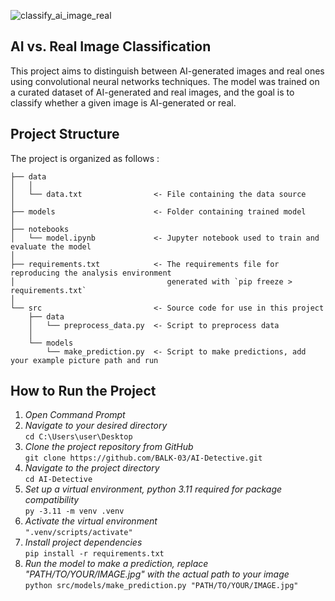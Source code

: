 ![classify_ai_image_real](https://github.com/user-attachments/assets/d3d64a53-a507-482a-9c19-3ec1e43f66f4)

AI vs. Real Image Classification
---------------------
This project aims to distinguish between AI-generated images and real ones using convolutional neural networks techniques. The model was trained on a curated dataset of AI-generated and real images, and the goal is to classify whether a given image is AI-generated or real.




Project Structure
---------------------
The project is organized as follows :

    ├── data
    │   │
    │   └── data.txt                <- File containing the data source
    │
    ├── models                      <- Folder containing trained model
    │
    ├── notebooks                   
    │   └── model.ipynb             <- Jupyter notebook used to train and evaluate the model                  
    │                         
    ├── requirements.txt            <- The requirements file for reproducing the analysis environment
    │                                  generated with `pip freeze > requirements.txt`
    │
    └── src                         <- Source code for use in this project
        ├── data                    
        │   └── preprocess_data.py  <- Script to preprocess data
        │   
        └── models                  
            └── make_prediction.py  <- Script to make predictions, add your example picture path and run




How to Run the Project
---------------------
1. *Open Command Prompt*<br>
2. *Navigate to your desired directory*<br>
`cd C:\Users\user\Desktop`
3. *Clone the project repository from GitHub*<br>
`git clone https://github.com/BALK-03/AI-Detective.git`
4. *Navigate to the project directory*<br>
`cd AI-Detective`
5. *Set up a virtual environment, python 3.11 required for package compatibility*<br>
`py -3.11 -m venv .venv`
6. *Activate the virtual environment*<br>
`".venv/scripts/activate"`
7. *Install project dependencies*<br>
`pip install -r requirements.txt`
8. *Run the model to make a prediction, replace "PATH/TO/YOUR/IMAGE.jpg" with the actual path to your image*<br>
`python src/models/make_prediction.py "PATH/TO/YOUR/IMAGE.jpg"`
